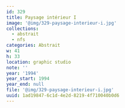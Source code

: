 ```yaml
---
id: 329
title: Paysage intérieur I
image: '@img/329-paysage-interieur-i.jpg'
collections:
  - abstrait
  - nfs
categories: Abstrait
w: 41
h: 33
location: graphic studio
note: ''
year: '1994'
year_start: 1994
year_end: null
file: '@img/329-paysage-interieur-i.jpg'
uuid: 1ad19847-6c1d-4e2d-8219-4f710040b0d6
---
```


